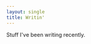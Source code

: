 ```yaml
---
layout: single
title: Writin'
---
```

<script src="../feed_widget.js"></script>
<script>
const FEEDS = [ {
  url: `https://dev.to/feed/davorg`,
  desc: 'dev.to'
}, {
  url: `https://perlhacks.com/feed`,
  desc: 'Perl Hacks'
}, {
  url: `https://feeds.davecross.co.uk/substack`,
  desc: 'Substack'
}, {
  url: `https://blog.dave.org.uk/feed`,
  desc: 'Davblog'
} ];

document.addEventListener('DOMContentLoaded', function() {
  make_feed_widget(FEEDS, 'feed_here');
});

</script>

Stuff I've been writing recently.

<div id="feed_here" />

